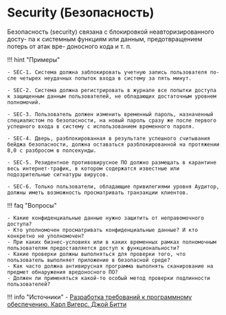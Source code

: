# Security (Безопасность)

Безопасность (security) связана с блокировкой неавторизированного досту-
па к системным функциям или данным, предотвращением потерь от атак вре-
доносного кода и т. п.


!!! hint "Примеры" 

    - SEC-1. Система должна заблокировать учетную запись пользователя по-
    сле четырех неудачных попыток входа в систему за пять минут.

    - SEC-2. Система должна регистрировать в журнале все попытки доступа
    к защищенным данным пользователей, не обладающих достаточным уровнем
    полномочий.

    - SEC-3. Пользователь должен изменить временный пароль, назначенный
    специалистом по безопасности, на новый пароль сразу же после первого успешного входа в систему с использованием временного пароля.

    - SEC-4. Дверь, разблокированная в результате успешного считывания бейджа безопасности, должна оставаться разблокированной на протяжении 8,0 с разбросом в полсекунды.

    - SEC-5. Резидентное противовирусное ПО должно размещать в карантине
    весь интернет-трафик, в котором содержатся известные или подозрительные сигнатуры вирусов.

    - SEC-6. Только пользователи, обладающие привилегиями уровня Аудитор, должны иметь возможность просматривать транзакции клиентов.

!!! faq "Вопросы"

    - Какие конфиденциальные данные нужно защитить от неправомочного доступа?
    - Кто уполномочен просматривать конфиденциальные данные? И кто конкретно не уполномочен?
    - При каких бизнес-условиях или в каких временных рамках полномочным пользователям предоставляется доступ к функциональности?
    - Какие проверки должны выполняться для проверки того, что пользователь выполняет приложение в безопасной среде?
    - Как часто должна антивирусная программа выполнять сканирование на предмет обнаружения вредоносного ПО?
    - Должен ли применяться какой-то особый метод проверки подлинности пользователей?


!!! info "Источники"
    - [Разработка требований к программному обеспечению. Карл Вигерс. Джой Битти](https://www.yakaboo.ua/ua/razrabotka-trebovanij-k-programmnomu-obespecheniju-3-e-izd-dopolnennoe.html)